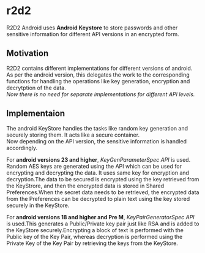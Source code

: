 # r2d2

R2D2 Android uses **Android Keystore** to store passwords and other sensitive information for different API versions in an encrypted form.  

## Motivation

R2D2 contains different implementations for different versions of android. As per the android version, this delegates the work to the corresponding functions for handling the operations like key generation, encryption and decrytption of the data.  
*Now there is no need for separate implementations for different API levels.*

## Implementaion
The android KeyStore handles the tasks like random key generation and securely storing them. It acts like a secure container.  
Now depending on the API version, the sensitive information is handled accordingly.  

For **android versions 23 and higher**, *KeyGenParameterSpec API* is used. Random AES keys are generated using the API which can be used for encrypting and decrypting the data. It uses same key for encryption and decryption.The data to be secured is encrypted using the key retrieved from the KeyStrore, and then the encrypted data is stored in Shared Preferences.When the secret data needs to be retrieved, the encrypted data from the Preferences can be decrypted to plain text using the key stored securely in the KeyStore.  

For **android versions 18 and higher and Pre M**, *KeyPairGeneratorSpec API* is used.This generates a Public/Private key pair just like RSA and is added to the KeyStore securely.Encrypting a block of text is performed with the Public key of the Key Pair, whereas decryption is performed using the Private Key of the Key Pair by retrieving the keys from the KeyStore.
